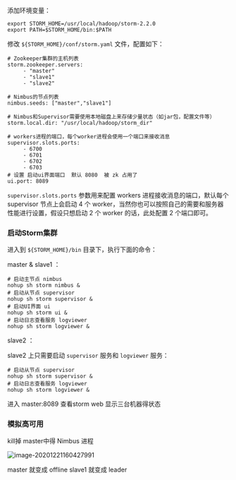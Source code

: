 添加环境变量：

```
export STORM_HOME=/usr/local/hadoop/storm-2.2.0
export PATH=$STORM_HOME/bin:$PATH
```

修改 `${STORM_HOME}/conf/storm.yaml` 文件，配置如下：

```shell
# Zookeeper集群的主机列表
storm.zookeeper.servers:
     - "master"
     - "slave1"
     - "slave2"

# Nimbus的节点列表
nimbus.seeds: ["master","slave1"]

# Nimbus和Supervisor需要使用本地磁盘上来存储少量状态（如jar包，配置文件等）
storm.local.dir: "/usr/local/hadoop/storm_dir"

# workers进程的端口，每个worker进程会使用一个端口来接收消息
supervisor.slots.ports:
     - 6700
     - 6701
     - 6702
     - 6703
# 设置 启动ui界面端口  默认 8080  被 zk 占用了
ui.port: 8089
```

`supervisor.slots.ports` 参数用来配置 workers 进程接收消息的端口，默认每个 supervisor 节点上会启动 4 个 worker，当然你也可以按照自己的需要和服务器性能进行设置，假设只想启动 2 个 worker 的话，此处配置 2 个端口即可。

### 启动Storm集群

进入到 `${STORM_HOME}/bin` 目录下，执行下面的命令：

master & slave1 ：

```shell
# 启动主节点 nimbus
nohup sh storm nimbus &
# 启动从节点 supervisor 
nohup sh storm supervisor &
# 启动UI界面 ui  
nohup sh storm ui &
# 启动日志查看服务 logviewer 
nohup sh storm logviewer &
```

slave2 ：

slave2 上只需要启动 `supervisor` 服务和 `logviewer` 服务：

```shell
# 启动从节点 supervisor 
nohup sh storm supervisor &
# 启动日志查看服务 logviewer 
nohup sh storm logviewer &
```

进入 master:8089 查看storm web 显示三台机器得状态

### 模拟高可用

kill掉 master中得 Nimbus 进程  

![image-20201221160427991](C:\Users\虎克\AppData\Roaming\Typora\typora-user-images\image-20201221160427991.png)

master 就变成  offline   slave1 就变成  leader  
